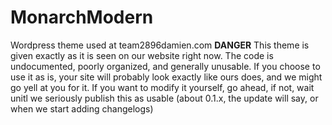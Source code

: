 MonarchModern
=============

Wordpress theme used at team2896damien.com
**DANGER**
This theme is given exactly as it is seen on our website right now. The code is undocumented, poorly organized, and generally unusable. If you choose to use it as is, your site will probably look exactly like ours does, and we might go yell at you for it. If you want to modify it yourself, go ahead, if not, wait unitl we seriously publish this as usable (about 0.1.x, the update will say, or when we start adding changelogs)
